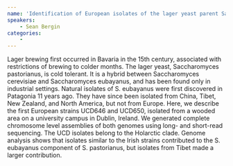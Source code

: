 ```yaml
---
name: 'Identification of European isolates of the lager yeast parent Saccharomyces eubayanus'
speakers:
	- Sean Bergin
categories:
	-
---
```

Lager brewing first occurred in Bavaria in the 15th century, associated with restrictions of brewing to colder months. The lager yeast, Saccharomyces pastorianus, is cold tolerant. It is a hybrid between Saccharomyces cerevisiae and Saccharomyces eubayanus, and has been found only in industrial settings. Natural isolates of S. eubayanus were first discovered in Patagonia 11 years ago. They have since been isolated from China, Tibet, New Zealand, and North America, but not from Europe. Here, we describe the first European strains UCD646 and UCD650, isolated from a wooded area on a university campus in Dublin, Ireland. We generated complete chromosome level assemblies of both genomes using long- and short-read sequencing. The UCD isolates belong to the Holarctic clade. Genome analysis shows that isolates similar to the Irish strains contributed to the S. eubayanus component of S. pastorianus, but isolates from Tibet made a larger contribution.
